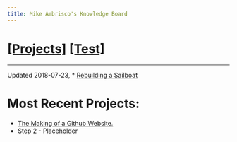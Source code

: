 ```yaml
---
title: Mike Ambrisco's Knowledge Board
---
```

# [[Projects]][0]   [[Test]][1]
---

Updated 2018-07-23, * [Rebuilding a Sailboat][5]

# Most Recent Projects:
* [The Making of a Github Website.][4]
* Step 2 - Placeholder

[0]: /projects/
[1]: /test/
[4]: /projects/website/
[5]: /projects/boat/
